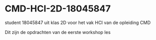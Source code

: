 # CMD-HCI-2D-18045847
student 18045847 uit klas 2D voor het vak HCI van de opleiding CMD

Dit zijn de opdrachten van de eerste workshop les
